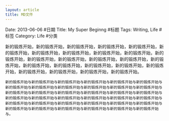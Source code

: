 ```yaml
---
layout: article
title: MD文件
---
```

Date: 2013-06-06 #日期
Title: My Super Beginng #标题
Tags: Writing, Life #标签
Category: Life #分类


新的锻炼开始，新的锻炼开始，新的锻炼开始，新的锻炼开始，新的锻炼开始，新的锻炼开始，新的锻炼开始，新的锻炼开始，新的锻炼开始，新的锻炼开始，新的锻炼开始，新的锻炼开始，新的锻炼开始，新的锻炼开始，新的锻炼开始，新的锻炼开始，新的锻炼开始，新的锻炼开始，新的锻炼开始，新的锻炼开始，新的锻炼开始，新的锻炼开始，新的锻炼开始，新的锻炼开始，新的锻炼开始。
<!--more-->
	新的锻炼开始与新的锻炼开始与新的锻炼开始与新的锻炼开始与新的锻炼开始与新的锻炼开始与新的锻炼开始与新的锻炼开始与新的锻炼开始与新的锻炼开始与新的锻炼开始与新的锻炼开始与新的锻炼开始与新的锻炼开始与新的锻炼开始与新的锻炼开始与新的锻炼开始与新的锻炼开始与新的锻炼开始与新的锻炼开始与新的锻炼开始与新的锻炼开始与新的锻炼开始与新的锻炼开始与新的锻炼开始与新的锻炼开始与新的锻炼开始与新的锻炼开始与新的锻炼开始与新的锻炼开始与新的锻炼开始与新的锻炼开始与新的锻炼开始与新的锻炼开始与新的锻炼开始与新的锻炼开始与。



